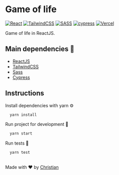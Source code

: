 # Game of life

[![React](https://img.shields.io/badge/react-%2320232a.svg?style=for-the-badge&logo=react&logoColor=%2361DAFB)](https://reactjs.org/)
[![TailwindCSS](https://img.shields.io/badge/Tailwind_CSS-38B2AC?style=for-the-badge&logo=tailwind-css&logoColor=white)](https://tailwindcss.com/)
[![SASS](https://img.shields.io/badge/SASS-hotpink.svg?style=for-the-badge&logo=SASS&logoColor=white)](https://sass-lang.com/)
[![cypress](https://img.shields.io/badge/-cypress-%23E5E5E5?style=for-the-badge&logo=cypress&logoColor=058a5e)](https://www.cypress.io/)
[![Vercel](https://img.shields.io/badge/Vercel-000000?style=for-the-badge&logo=vercel&logoColor=white)](https://vercel.com/)
  
Game of life in ReactJS.

## Main dependencies 🧱

 - [ReactJS](https://reactjs.org/)
 - [TailwindCSS](https://tailwindcss.com/)
 - [Sass](https://sass-lang.com/)
 - [Cypress](https://www.cypress.io/)
  
## Instructions

Install dependencies with yarn ⚙️

```bash 
  yarn install
```

Run project for development 🚧

```bash 
  yarn start
```

Run tests 🧪

```bash 
  yarn test
```

## 
Made with ❤️ by [Christian](https://github.com/Chris-specs)